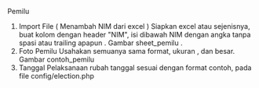 Pemilu

1. Import File ( Menambah NIM dari excel )
   Siapkan excel atau sejenisnya, buat kolom dengan header "NIM", isi dibawah NIM dengan angka tanpa spasi atau trailing apapun . Gambar sheet_pemilu .
2. Foto Pemilu
   Usahakan semuanya sama format, ukuran , dan besar. Gambar contoh_pemilu
3. Tanggal Pelaksanaan
   rubah tanggal sesuai dengan format contoh, pada file config/election.php
